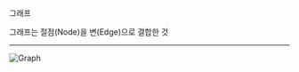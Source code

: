 그래프

그래프는 절점(Node)을 변(Edge)으로 결합한 것





-------------------------------------------------------
![Graph](https://user-images.githubusercontent.com/45348509/227200507-77dd2c7d-d789-4675-984a-aaa376a714e2.JPG)
